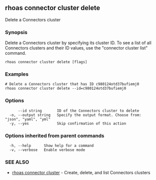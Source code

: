 ## rhoas connector cluster delete

Delete a Connectors cluster

### Synopsis

Delete a Connectors cluster by specifying its cluster ID. To see a list of all Connectors clusters and their ID values, use the "connector cluster list" command.


```
rhoas connector cluster delete [flags]
```

### Examples

```
# Delete a Connectors cluster that has ID c980124otd37bufiemj0
rhoas connector cluster delete --id=c980124otd37bufiemj0

```

### Options

```
      --id string       ID of the Connectors cluster to delete
  -o, --output string   Specify the output format. Choose from: "json", "yaml", "yml"
  -y, --yes             Skip confirmation of this action 
```

### Options inherited from parent commands

```
  -h, --help      Show help for a command
  -v, --verbose   Enable verbose mode
```

### SEE ALSO

* [rhoas connector cluster](rhoas_connector_cluster.md)	 - Create, delete, and list Connectors clusters

